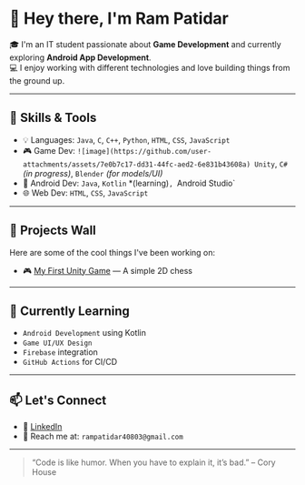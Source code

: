 # 👋 Hey there, I'm Ram Patidar

🎓 I'm an IT student passionate about **Game Development** and currently exploring **Android App Development**.  
💻 I enjoy working with different technologies and love building things from the ground up.

---

## 🚀 Skills & Tools

- 💡 Languages: `Java`, `C`, `C++`, `Python`, `HTML`, `CSS`, `JavaScript`
- 🎮 Game Dev: `![image](https://github.com/user-attachments/assets/7e0b7c17-dd31-44fc-aed2-6e831b43608a)
Unity`, `C#` *(in progress)*, `Blender` *(for models/UI)*
- 📱 Android Dev: `Java`, `Kotlin` *(learning)`, `Android Studio`
- 🌐 Web Dev: `HTML`, `CSS`, `JavaScript`

---

## 🧩 Projects Wall

Here are some of the cool things I've been working on:

- 🎮 [My First Unity Game](https://github.com/ram40803/2D_Chess) — A simple 2D chess

---

## 🧠 Currently Learning

- `Android Development` using Kotlin
- `Game UI/UX Design`
- `Firebase` integration
- `GitHub Actions` for CI/CD

---

## 📫 Let's Connect

- 💼 [LinkedIn](https://www.linkedin.com/in/yourprofile)
- 💌 Reach me at: `rampatidar40803@gmail.com`

---

> “Code is like humor. When you have to explain it, it’s bad.” – Cory House



<!--
**ram40803/ram40803** is a ✨ _special_ ✨ repository because its `README.md` (this file) appears on your GitHub profile.

Here are some ideas to get you started:

- 🔭 I’m currently working on ...
- 🌱 I’m currently learning ...
- 👯 I’m looking to collaborate on ...
- 🤔 I’m looking for help with ...
- 💬 Ask me about ...
- 📫 How to reach me: ...
- 😄 Pronouns: ...
- ⚡ Fun fact: .
